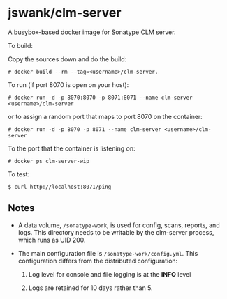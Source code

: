 # jswank/clm-server

A busybox-based docker image for Sonatype CLM server.

To build:

Copy the sources down and do the build:

```
# docker build --rm --tag=<username>/clm-server.
```

To run (if port 8070 is open on your host):

```
# docker run -d -p 8070:8070 -p 8071:8071 --name clm-server <username>/clm-server
```

or to assign a random port that maps to port 8070 on the container:

```
# docker run -d -p 8070 -p 8071 --name clm-server <username>/clm-server
```

To the port that the container is listening on:

```
# docker ps clm-server-wip
```

To test:

```
$ curl http://localhost:8071/ping
```

## Notes

* A data volume, `/sonatype-work`, is used for config, scans, reports,
and logs.  This directory needs to be writable by the clm-server process,
which runs as UID 200.

* The main configuration file is `/sonatype-work/config.yml`.
This configuration differs from the distributed configuration:

  1. Log level for console and file logging is at the **INFO** level

  2. Logs are retained for 10 days rather than 5.

